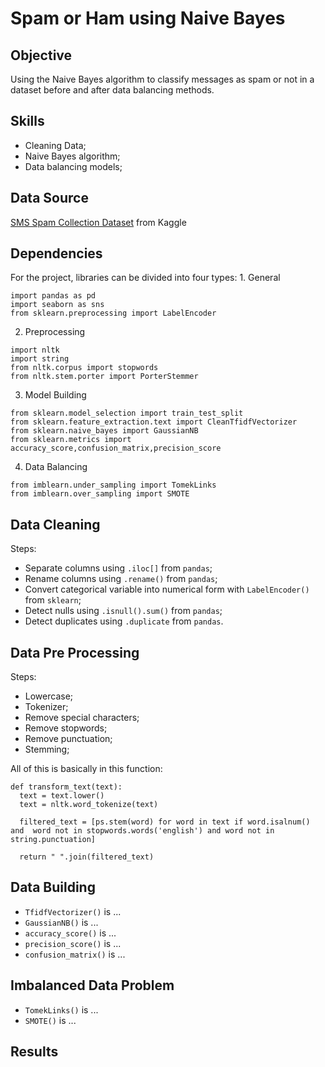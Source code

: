 <h1> Spam or Ham using Naive Bayes</h1>

<h2>Objective </h2>
Using the Naive Bayes algorithm to classify messages as spam or not in a dataset before and after data balancing methods.

<h2>Skills </h2>

* Cleaning Data;
* Naive Bayes algorithm;
* Data balancing models;

<h2>Data Source </h2>

[SMS Spam Collection Dataset](https://www.kaggle.com/datasets/uciml/sms-spam-collection-dataset/data) from Kaggle

<h2>Dependencies </h2>
For the project, libraries can be divided into four types:
1. General

```
import pandas as pd
import seaborn as sns
from sklearn.preprocessing import LabelEncoder
```

2. Preprocessing

```
import nltk
import string
from nltk.corpus import stopwords
from nltk.stem.porter import PorterStemmer
```
3. Model Building

```
from sklearn.model_selection import train_test_split
from sklearn.feature_extraction.text import CleanTfidfVectorizer
from sklearn.naive_bayes import GaussianNB
from sklearn.metrics import accuracy_score,confusion_matrix,precision_score
```
4. Data Balancing

```
from imblearn.under_sampling import TomekLinks
from imblearn.over_sampling import SMOTE
```
<h2>Data Cleaning</h2>

Steps:
* Separate columns using `.iloc[]` from `pandas`;
* Rename columns using `.rename()` from `pandas`;
* Convert categorical variable into numerical form with `LabelEncoder()` from `sklearn`;
* Detect nulls using `.isnull().sum()` from `pandas`;
* Detect duplicates using `.duplicate` from `pandas`.

<h2>Data Pre Processing</h2>

Steps:
* Lowercase;
* Tokenizer;
* Remove special characters;
* Remove stopwords;
* Remove punctuation;
* Stemming;

All of this is basically in this function:
```
def transform_text(text):
  text = text.lower()
  text = nltk.word_tokenize(text)

  filtered_text = [ps.stem(word) for word in text if word.isalnum() and  word not in stopwords.words('english') and word not in string.punctuation]

  return " ".join(filtered_text)
```
<h2>Data Building</h2>

* `TfidfVectorizer()` is ... 
* `GaussianNB()` is ...
* `accuracy_score()` is ... 
* `precision_score()` is ... 
* `confusion_matrix()` is ... 

<h2>Imbalanced Data Problem</h2>

* `TomekLinks()` is ... 
* `SMOTE()` is ... 

<h2>Results</h2>